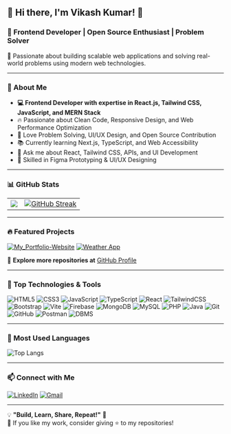 ## **🌟 Hi there, I'm Vikash Kumar! 👋**
### 🚀 Frontend Developer | Open Source Enthusiast | Problem Solver  

📌 Passionate about building scalable web applications and solving real-world problems using modern web technologies.

---

### **📌 About Me**
- **💻 Frontend Developer with expertise in React.js, Tailwind CSS, JavaScript, and MERN Stack**  
- 🔥 Passionate about Clean Code, Responsive Design, and Web Performance Optimization  
- 🎯 Love Problem Solving, UI/UX Design, and Open Source Contribution  
- 📚 Currently learning Next.js, TypeScript, and Web Accessibility  
- 💬 Ask me about React, Tailwind CSS, APIs, and UI Development
- 🎨 Skilled in Figma Prototyping & UI/UX Designing  

---

### **📊 GitHub Stats**
<table>
<tr>
<td>
<img src="https://github-readme-stats.vercel.app/api?username=Vikashkrjsr15&show_icons=true&theme=tokyonight" />
</td>
<td>
<a href="https://git.io/streak-stats"><img src="https://github-readme-streak-stats.herokuapp.com?user=Vikashkrjsr15&theme=tokyonight" alt="GitHub Streak" /></a>
</td>
</tr>
</table>

---

### **🔥 Featured Projects**
[![My_Portfolio-Website](https://github-readme-stats.vercel.app/api/pin/?username=Vikashkrjsr15&repo=My_Portfolio&theme=tokyonight)](https://vikashkrjsr15.github.io/My_Portfolio/) 
[![Weather App](https://github-readme-stats.vercel.app/api/pin/?username=Vikashkrjsr15&repo=react-vite-weather-app&theme=tokyonight)](https://github.com/Vikashkrjsr15/react-vite-weather-app)

🔗 **Explore more repositories at** [GitHub Profile](https://github.com/Vikashkrjsr15?tab=repositories)

---

### **📌 Top Technologies & Tools**
![HTML5](https://img.shields.io/badge/HTML5-E34F26?style=for-the-badge&logo=html5&logoColor=white)
![CSS3](https://img.shields.io/badge/CSS3-1572B6?style=for-the-badge&logo=css3&logoColor=white)
![JavaScript](https://img.shields.io/badge/JavaScript-F7DF1E?style=for-the-badge&logo=javascript&logoColor=black)
![TypeScript](https://img.shields.io/badge/TypeScript-007ACC?style=for-the-badge&logo=typescript&logoColor=white)
![React](https://img.shields.io/badge/React-20232A?style=for-the-badge&logo=react&logoColor=61DAFB)
![TailwindCSS](https://img.shields.io/badge/Tailwind_CSS-38B2AC?style=for-the-badge&logo=tailwind-css&logoColor=white)
![Bootstrap](https://img.shields.io/badge/Bootstrap-563D7C?style=for-the-badge&logo=bootstrap&logoColor=white)
![Vite](https://img.shields.io/badge/Vite-646CFF?style=for-the-badge&logo=vite&logoColor=white)
![Firebase](https://img.shields.io/badge/Firebase-FFCA28?style=for-the-badge&logo=firebase&logoColor=black)
![MongoDB](https://img.shields.io/badge/MongoDB-47A248?style=for-the-badge&logo=mongodb&logoColor=white)
![MySQL](https://img.shields.io/badge/MySQL-4479A1?style=for-the-badge&logo=mysql&logoColor=white)
![PHP](https://img.shields.io/badge/PHP-777BB4?style=for-the-badge&logo=php&logoColor=white)
![Java](https://img.shields.io/badge/Java-ED8B00?style=for-the-badge&logo=java&logoColor=white)
![Git](https://img.shields.io/badge/Git-F05032?style=for-the-badge&logo=git&logoColor=white)
![GitHub](https://img.shields.io/badge/GitHub-181717?style=for-the-badge&logo=github&logoColor=white)
![Postman](https://img.shields.io/badge/Postman-FF6C37?style=for-the-badge&logo=postman&logoColor=white)
![DBMS](https://img.shields.io/badge/DBMS-003B57?style=for-the-badge&logo=databricks&logoColor=white)



---

### **🌟 Most Used Languages**
![Top Langs](https://github-readme-stats.vercel.app/api/top-langs/?username=Vikashkrjsr15&langs_count=10&layout=compact&theme=tokyonight)

---

### **📫 Connect with Me**
[![LinkedIn](https://img.shields.io/badge/LinkedIn-0A66C2?style=for-the-badge&logo=linkedin&logoColor=white)](https://www.linkedin.com/in/vikashjsr15)
[![Gmail](https://img.shields.io/badge/Gmail-EA4335?style=for-the-badge&logo=gmail&logoColor=white)](mailto:vikashkrjsr15@gmail.com)
<!--[![Twitter](https://img.shields.io/badge/Twitter-1DA1F2?style=for-the-badge&logo=twitter&logoColor=white)](https://twitter.com/)-->

---

💡 **"Build, Learn, Share, Repeat!"** 🚀  
💖 If you like my work, consider giving ⭐ to my repositories!
